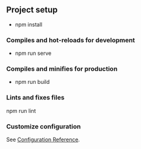 ## Project setup
- npm install

### Compiles and hot-reloads for development
- npm run serve

### Compiles and minifies for production
- npm run build

### Lints and fixes files
npm run lint

### Customize configuration
See [Configuration Reference](https://cli.vuejs.org/config/).
